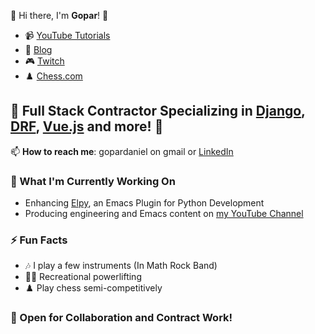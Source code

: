 👋 Hi there, I'm **Gopar**! 👋
- 📹 [YouTube Tutorials](https://www.youtube.com/channel/UCCRdRbI93UGW0AZttVH3SbA/playlists)
- 📝 [Blog](https://www.pygopar.com/)
- 🎮 [Twitch](https://www.twitch.tv/gopar)
- ♟️ [Chess.com](https://www.chess.com/member/goparman)



## 🐍 Full Stack Contractor Specializing in [Django](https://www.djangoproject.com/), [DRF](https://www.django-rest-framework.org/), [Vue.js](https://vuejs.org/) and more! 🐍

📫 **How to reach me**: gopardaniel on gmail or [LinkedIn](https://www.linkedin.com/in/daniel-gopar-756b945b/)



### 🚀 What I'm Currently Working On
- Enhancing [Elpy](https://github.com/jorgenschaefer/elpy/), an Emacs Plugin for Python Development
- Producing engineering and Emacs content on [my YouTube Channel](https://www.youtube.com/channel/UCCRdRbI93UGW0AZttVH3SbA/playlists)



### ⚡ Fun Facts
- 🎶 I play a few instruments (In Math Rock Band)
- 🏋️‍♂️ Recreational powerlifting
- ♟️ Play chess semi-competitively



### 🤝 Open for Collaboration and Contract Work!
